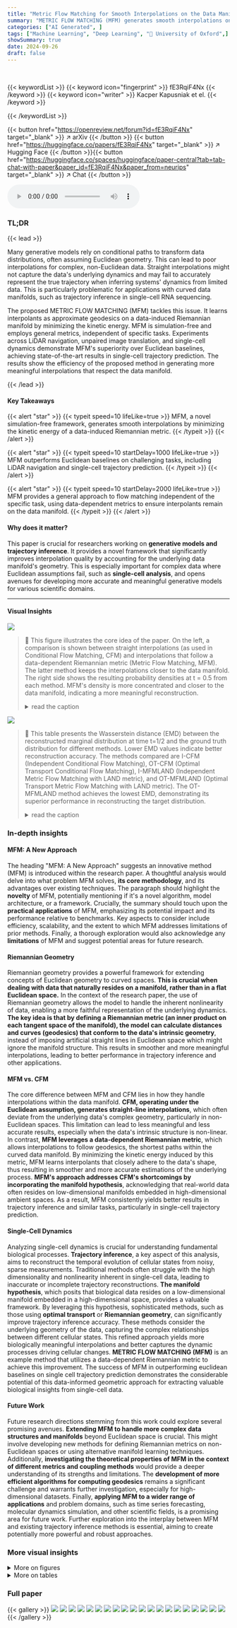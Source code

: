 ```yaml
---
title: "Metric Flow Matching for Smooth Interpolations on the Data Manifold"
summary: "METRIC FLOW MATCHING (MFM) generates smooth interpolations on data manifolds by minimizing kinetic energy, outperforming Euclidean methods and achieving state-of-the-art results in single-cell traject..."
categories: ["AI Generated", ]
tags: ["Machine Learning", "Deep Learning", "🏢 University of Oxford",]
showSummary: true
date: 2024-09-26
draft: false
---
```


<br>

{{< keywordList >}}
{{< keyword icon="fingerprint" >}} fE3RqiF4Nx {{< /keyword >}}
{{< keyword icon="writer" >}} Kacper Kapusniak et el. {{< /keyword >}}
 
{{< /keywordList >}}

{{< button href="https://openreview.net/forum?id=fE3RqiF4Nx" target="_blank" >}}
↗ arXiv
{{< /button >}}
{{< button href="https://huggingface.co/papers/fE3RqiF4Nx" target="_blank" >}}
↗ Hugging Face
{{< /button >}}{{< button href="https://huggingface.co/spaces/huggingface/paper-central?tab=tab-chat-with-paper&paper_id=fE3RqiF4Nx&paper_from=neurips" target="_blank" >}}
↗ Chat
{{< /button >}}




<audio controls>
    <source src="https://ai-paper-reviewer.com/fE3RqiF4Nx/podcast.wav" type="audio/wav">
    Your browser does not support the audio element.
</audio>


### TL;DR


{{< lead >}}

Many generative models rely on conditional paths to transform data distributions, often assuming Euclidean geometry.  This can lead to poor interpolations for complex, non-Euclidean data. Straight interpolations might not capture the data's underlying dynamics and may fail to accurately represent the true trajectory when inferring systems' dynamics from limited data. This is particularly problematic for applications with curved data manifolds, such as trajectory inference in single-cell RNA sequencing. 

The proposed METRIC FLOW MATCHING (MFM) tackles this issue.  It learns interpolants as approximate geodesics on a data-induced Riemannian manifold by minimizing the kinetic energy.  MFM is simulation-free and employs general metrics, independent of specific tasks. Experiments across LiDAR navigation, unpaired image translation, and single-cell dynamics demonstrate MFM's superiority over Euclidean baselines, achieving state-of-the-art results in single-cell trajectory prediction. The results show the efficiency of the proposed method in generating more meaningful interpolations that respect the data manifold.

{{< /lead >}}


#### Key Takeaways

{{< alert "star" >}}
{{< typeit speed=10 lifeLike=true >}} MFM, a novel simulation-free framework, generates smooth interpolations by minimizing the kinetic energy of a data-induced Riemannian metric. {{< /typeit >}}
{{< /alert >}}

{{< alert "star" >}}
{{< typeit speed=10 startDelay=1000 lifeLike=true >}} MFM outperforms Euclidean baselines on challenging tasks, including LiDAR navigation and single-cell trajectory prediction. {{< /typeit >}}
{{< /alert >}}

{{< alert "star" >}}
{{< typeit speed=10 startDelay=2000 lifeLike=true >}} MFM provides a general approach to flow matching independent of the specific task, using data-dependent metrics to ensure interpolants remain on the data manifold. {{< /typeit >}}
{{< /alert >}}

#### Why does it matter?
This paper is crucial for researchers working on **generative models and trajectory inference**.  It provides a novel framework that significantly improves interpolation quality by accounting for the underlying data manifold's geometry. This is especially important for complex data where Euclidean assumptions fail, such as **single-cell analysis**, and opens avenues for developing more accurate and meaningful generative models for various scientific domains.

------
#### Visual Insights



![](https://ai-paper-reviewer.com/fE3RqiF4Nx/figures_1_1.jpg)

> 🔼 This figure illustrates the core idea of the paper.  On the left, a comparison is shown between straight interpolations (as used in Conditional Flow Matching, CFM) and interpolations that follow a data-dependent Riemannian metric (Metric Flow Matching, MFM).  The latter method keeps the interpolations closer to the data manifold. The right side shows the resulting probability densities at t = 0.5 from each method. MFM's density is more concentrated and closer to the data manifold, indicating a more meaningful reconstruction.
> <details>
> <summary>read the caption</summary>
> Figure 1: In orange and violet the source and target distributions. On the left, straight interpolations vs interpolations following a data-dependent Riemannian metric. On the right, densities of reconstructed marginals at time t = ½, using Conditional Flow Matching and METRIC FLOW MATCHING (MFM), respectively. MFM provides a more meaningful reconstruction supported on the data manifold.
> </details>





![](https://ai-paper-reviewer.com/fE3RqiF4Nx/tables_7_1.jpg)

> 🔼 This table presents the Wasserstein distance (EMD) between the reconstructed marginal distribution at time t=1/2 and the ground truth distribution for different methods.  Lower EMD values indicate better reconstruction accuracy. The methods compared are I-CFM (Independent Conditional Flow Matching), OT-CFM (Optimal Transport Conditional Flow Matching), I-MFMLAND (Independent Metric Flow Matching with LAND metric), and OT-MFMLAND (Optimal Transport Metric Flow Matching with LAND metric).  The OT-MFMLAND method achieves the lowest EMD, demonstrating its superior performance in reconstructing the target distribution.
> <details>
> <summary>read the caption</summary>
> Table 1: Wasserstein distance between reconstructed marginal at time 1/2 and ground-truth.
> </details>





### In-depth insights


#### MFM: A New Approach
The heading "MFM: A New Approach" suggests an innovative method (MFM) is introduced within the research paper.  A thoughtful analysis would delve into what problem MFM solves, **its core methodology**, and its advantages over existing techniques.  The paragraph should highlight the **novelty** of MFM, potentially mentioning if it's a novel algorithm, model architecture, or a framework.  Crucially, the summary should touch upon the **practical applications** of MFM, emphasizing its potential impact and its performance relative to benchmarks.  Key aspects to consider include efficiency, scalability, and the extent to which MFM addresses limitations of prior methods.  Finally, a thorough exploration would also acknowledge any **limitations** of MFM and suggest potential areas for future research.

#### Riemannian Geometry
Riemannian geometry provides a powerful framework for extending concepts of Euclidean geometry to curved spaces.  **This is crucial when dealing with data that naturally resides on a manifold, rather than in a flat Euclidean space.** In the context of the research paper, the use of Riemannian geometry allows the model to handle the inherent nonlinearity of data, enabling a more faithful representation of the underlying dynamics.  **The key idea is that by defining a Riemannian metric (an inner product on each tangent space of the manifold), the model can calculate distances and curves (geodesics) that conform to the data's intrinsic geometry**, instead of imposing artificial straight lines in Euclidean space which might ignore the manifold structure.  This results in smoother and more meaningful interpolations, leading to better performance in trajectory inference and other applications.

#### MFM vs. CFM
The core difference between MFM and CFM lies in how they handle interpolations within the data manifold. **CFM, operating under the Euclidean assumption, generates straight-line interpolations**, which often deviate from the underlying data's complex geometry, particularly in non-Euclidean spaces. This limitation can lead to less meaningful and less accurate results, especially when the data's intrinsic structure is non-linear.  In contrast, **MFM leverages a data-dependent Riemannian metric**, which allows interpolations to follow geodesics, the shortest paths within the curved data manifold. By minimizing the kinetic energy induced by this metric, MFM learns interpolants that closely adhere to the data's shape, thus resulting in smoother and more accurate estimations of the underlying process.  **MFM's approach addresses CFM's shortcomings by incorporating the manifold hypothesis**, acknowledging that real-world data often resides on low-dimensional manifolds embedded in high-dimensional ambient spaces.  As a result, MFM consistently yields better results in trajectory inference and similar tasks, particularly in single-cell trajectory prediction.

#### Single-Cell Dynamics
Analyzing single-cell dynamics is crucial for understanding fundamental biological processes. **Trajectory inference**, a key aspect of this analysis, aims to reconstruct the temporal evolution of cellular states from noisy, sparse measurements.  Traditional methods often struggle with the high dimensionality and nonlinearity inherent in single-cell data, leading to inaccurate or incomplete trajectory reconstructions.  **The manifold hypothesis**, which posits that biological data resides on a low-dimensional manifold embedded in a high-dimensional space, provides a valuable framework. By leveraging this hypothesis, sophisticated methods, such as those using **optimal transport** or **Riemannian geometry**, can significantly improve trajectory inference accuracy. These methods consider the underlying geometry of the data, capturing the complex relationships between different cellular states. This refined approach yields more biologically meaningful interpolations and better captures the dynamic processes driving cellular changes.  **METRIC FLOW MATCHING (MFM)** is an example method that utilizes a data-dependent Riemannian metric to achieve this improvement. The success of MFM in outperforming euclidean baselines on single cell trajectory prediction demonstrates the considerable potential of this data-informed geometric approach for extracting valuable biological insights from single-cell data.

#### Future Work
Future research directions stemming from this work could explore several promising avenues.  **Extending MFM to handle more complex data structures and manifolds** beyond Euclidean space is crucial. This might involve developing new methods for defining Riemannian metrics on non-Euclidean spaces or using alternative manifold learning techniques.  Additionally, **investigating the theoretical properties of MFM in the context of different metrics and coupling methods** would provide a deeper understanding of its strengths and limitations.  The **development of more efficient algorithms for computing geodesics** remains a significant challenge and warrants further investigation, especially for high-dimensional datasets. Finally, **applying MFM to a wider range of applications** and problem domains, such as time series forecasting, molecular dynamics simulation, and other scientific fields, is a promising area for future work.  Further exploration into the interplay between MFM and existing trajectory inference methods is essential, aiming to create potentially more powerful and robust approaches.


### More visual insights

<details>
<summary>More on figures
</summary>


![](https://ai-paper-reviewer.com/fE3RqiF4Nx/figures_6_1.jpg)

> 🔼 This figure illustrates the core idea of the paper: using a Riemannian metric to learn smooth interpolations on the data manifold. The left panel compares straight interpolations (CFM) with interpolations that follow a data-dependent Riemannian metric (MFM). The right panel shows the reconstructed probability densities at t=0.5 for both methods, highlighting that MFM yields more realistic results by staying on the data manifold.
> <details>
> <summary>read the caption</summary>
> Figure 1: In orange and violet the source and target distributions. On the left, straight interpolations vs interpolations following a data-dependent Riemannian metric. On the right, densities of reconstructed marginals at time t = ½, using Conditional Flow Matching and METRIC FLOW MATCHING (MFM), respectively. MFM provides a more meaningful reconstruction supported on the data manifold.
> </details>



![](https://ai-paper-reviewer.com/fE3RqiF4Nx/figures_7_1.jpg)

> 🔼 This figure compares the results of unpaired image translation between dogs and cats using two different methods: OT-CFM and OT-MFMRBF.  OT-CFM uses straight interpolations in the latent space, while OT-MFMRBF uses interpolations that follow the data manifold. The images show that OT-MFMRBF better preserves the features of the source images (dogs) during the translation process, resulting in more realistic and coherent cat images.  This demonstrates the effectiveness of the proposed metric flow matching method in generating higher-quality results for image generation tasks. Each column represents an intermediate time step in the translation process, from the source image (dog) at t = 0.00 to the target image (cat) at t = 1.00.
> <details>
> <summary>read the caption</summary>
> Figure 3: Qualitative comparison for image translation. By designing interpolants on the data manifold, OT-MFMRBF better preserves input features.
> </details>



![](https://ai-paper-reviewer.com/fE3RqiF4Nx/figures_23_1.jpg)

> 🔼 This figure shows a qualitative comparison of the image translation results between OT-CFM (left) and OT-MFMRBF (right).  Both methods are applied to translate images of dogs into images of cats in the AFHQ dataset, using the latent space of the Stable Diffusion VAE. The images in the columns represent interpolated results at different points (t=0.00, t=0.25, t=0.50, t=0.75, t=1.00) along a path between the source (dog) and target (cat) distributions. The figure demonstrates that OT-MFMRBF, by incorporating the data manifold into the interpolation process, is better able to maintain the key features of the input image throughout the translation, resulting in more visually coherent and realistic-looking intermediate images compared to OT-CFM.
> <details>
> <summary>read the caption</summary>
> Figure 3: Qualitative comparison for image translation. By designing interpolants on the data manifold, OT-MFMRBF better preserves input features.
> </details>



![](https://ai-paper-reviewer.com/fE3RqiF4Nx/figures_24_1.jpg)

> 🔼 This figure illustrates the core idea of the paper.  On the left, it compares straight-line interpolation (typical in Conditional Flow Matching or CFM) to interpolation along geodesics determined by a data-dependent Riemannian metric (using METRIC FLOW MATCHING or MFM).  The right side shows the resulting probability densities at a specific time point (t=1/2) for both methods; MFM's result better reflects the data manifold, representing improved interpolation.
> <details>
> <summary>read the caption</summary>
> Figure 1: In orange and violet the source and target distributions. On the left, straight interpolations vs interpolations following a data-dependent Riemannian metric. On the right, densities of reconstructed marginals at time t = ½, using Conditional Flow Matching and METRIC FLOW MATCHING (MFM), respectively. MFM provides a more meaningful reconstruction supported on the data manifold.
> </details>



![](https://ai-paper-reviewer.com/fE3RqiF4Nx/figures_24_2.jpg)

> 🔼 This figure shows a comparison between Conditional Flow Matching (CFM) and Metric Flow Matching (MFM) methods for generating interpolations between two distributions. The left panel illustrates the difference between straight interpolations (CFM) and interpolations that follow a data-dependent Riemannian metric (MFM). The right panel shows the resulting density distributions at an intermediate time point, demonstrating that MFM generates more meaningful interpolations that lie within the data manifold.
> <details>
> <summary>read the caption</summary>
> Figure 1: In orange and violet the source and target distributions. On the left, straight interpolations vs interpolations following a data-dependent Riemannian metric. On the right, densities of reconstructed marginals at time t = ½, using Conditional Flow Matching and METRIC FLOW MATCHING (MFM), respectively. MFM provides a more meaningful reconstruction supported on the data manifold.
> </details>



</details>




<details>
<summary>More on tables
</summary>


![](https://ai-paper-reviewer.com/fE3RqiF4Nx/tables_8_1.jpg)
> 🔼 This table presents the Wasserstein-1 distance results for trajectory inference on single-cell data using 100 principal components.  It compares the performance of various methods, including the proposed OT-MFM, against several baselines across three datasets: Cite, EB, and Multi.  Lower values indicate better performance.
> <details>
> <summary>read the caption</summary>
> Table 3: Wasserstein-1 distance averaged over left-out marginals for 100-dim PCA single-cell data for corresponding datasets. Results averaged over 5 runs.
> </details>

![](https://ai-paper-reviewer.com/fE3RqiF4Nx/tables_8_2.jpg)
> 🔼 This table presents the Wasserstein-1 distance, a measure of similarity between probability distributions, calculated for various trajectory inference methods on three different single-cell datasets (Cite, EB, and Multi).  The data was processed using principal component analysis (PCA) to reduce its dimensionality to the top 5 principal components.  The left-out marginal approach was used for evaluation, where each model is trained on all but one time point and then tested on the excluded time point. The results are averaged over five independent runs, providing an estimate of the methods' performance and stability.  The lower the Wasserstein-1 distance, the better the method's performance in reconstructing the trajectory.
> <details>
> <summary>read the caption</summary>
> Table 4: Wasserstein-1 distance averaged over left-out marginals for 5-dim PCA representation of single-cell data for corresponding datasets. Results are averaged over 5 independent runs.
> </details>

![](https://ai-paper-reviewer.com/fE3RqiF4Nx/tables_21_1.jpg)
> 🔼 This table presents the hyperparameter settings used for the U-Net architecture in the unpaired image translation experiments on the AFHQ dataset.  It shows the configurations for both the interpolant network (φτ,η (x0, x1)) and the vector field network (vt,θ (xt)). The hyperparameters include the number of channels, ResNet blocks, channel multiples, heads, attention resolution, dropout rate, batch size, epochs, and learning rate.  These values were employed to train both the networks in the MFM model.
> <details>
> <summary>read the caption</summary>
> Table 5: U-Net architecture hyperparameters for unpaired image translation on AFHQ.
> </details>

![](https://ai-paper-reviewer.com/fE3RqiF4Nx/tables_22_1.jpg)
> 🔼 This table presents the Wasserstein-1 distance results for trajectory inference on single-cell data using 5 principal components.  It compares the performance of OT-MFM against several baseline methods across three different single-cell datasets (Cite, EB, Multi). The lower the Wasserstein-1 distance, the better the performance in reconstructing the cell dynamics.
> <details>
> <summary>read the caption</summary>
> Table 4: Wasserstein-1 distance averaged over left-out marginals for 5-dim PCA representation of single-cell data for corresponding datasets. Results are averaged over 5 independent runs.
> </details>

![](https://ai-paper-reviewer.com/fE3RqiF4Nx/tables_24_1.jpg)
> 🔼 This table shows the mean distance of the reconstructed trajectories from the sphere at time t=1/2.  The results are averaged over five independent runs. It compares the performance of OT-CFM (Conditional Flow Matching with Euclidean metric) and OT-MFMLAND (Metric Flow Matching with LAND metric).  Lower values indicate that the reconstructed trajectories are closer to the sphere, reflecting better performance.
> <details>
> <summary>read the caption</summary>
> Table 7: Mean Distance of reconstructed trajectories at time 1/2 from the sphere. Results averaged over 5 runs.
> </details>

![](https://ai-paper-reviewer.com/fE3RqiF4Nx/tables_24_2.jpg)
> 🔼 This table shows the Wasserstein-1 distance (EMD) between the reconstructed marginal distribution at time t=1/2 and the ground truth distribution for two different methods: OT-CFM (Euclidean baseline) and OT-MFMLAND (proposed method using LAND metric).  The results are averaged over five independent runs, showing the performance of the proposed method in accurately reconstructing the target distribution compared to the Euclidean baseline.
> <details>
> <summary>read the caption</summary>
> Table 8: Wasserstein-1 distance between reconstructed marginal at time 1/2 and ground-truth. Results averaged over 5 runs.
> </details>

</details>




### Full paper

{{< gallery >}}
<img src="https://ai-paper-reviewer.com/fE3RqiF4Nx/1.png" class="grid-w50 md:grid-w33 xl:grid-w25" />
<img src="https://ai-paper-reviewer.com/fE3RqiF4Nx/2.png" class="grid-w50 md:grid-w33 xl:grid-w25" />
<img src="https://ai-paper-reviewer.com/fE3RqiF4Nx/3.png" class="grid-w50 md:grid-w33 xl:grid-w25" />
<img src="https://ai-paper-reviewer.com/fE3RqiF4Nx/4.png" class="grid-w50 md:grid-w33 xl:grid-w25" />
<img src="https://ai-paper-reviewer.com/fE3RqiF4Nx/5.png" class="grid-w50 md:grid-w33 xl:grid-w25" />
<img src="https://ai-paper-reviewer.com/fE3RqiF4Nx/6.png" class="grid-w50 md:grid-w33 xl:grid-w25" />
<img src="https://ai-paper-reviewer.com/fE3RqiF4Nx/7.png" class="grid-w50 md:grid-w33 xl:grid-w25" />
<img src="https://ai-paper-reviewer.com/fE3RqiF4Nx/8.png" class="grid-w50 md:grid-w33 xl:grid-w25" />
<img src="https://ai-paper-reviewer.com/fE3RqiF4Nx/9.png" class="grid-w50 md:grid-w33 xl:grid-w25" />
<img src="https://ai-paper-reviewer.com/fE3RqiF4Nx/10.png" class="grid-w50 md:grid-w33 xl:grid-w25" />
<img src="https://ai-paper-reviewer.com/fE3RqiF4Nx/11.png" class="grid-w50 md:grid-w33 xl:grid-w25" />
<img src="https://ai-paper-reviewer.com/fE3RqiF4Nx/12.png" class="grid-w50 md:grid-w33 xl:grid-w25" />
<img src="https://ai-paper-reviewer.com/fE3RqiF4Nx/13.png" class="grid-w50 md:grid-w33 xl:grid-w25" />
<img src="https://ai-paper-reviewer.com/fE3RqiF4Nx/14.png" class="grid-w50 md:grid-w33 xl:grid-w25" />
<img src="https://ai-paper-reviewer.com/fE3RqiF4Nx/15.png" class="grid-w50 md:grid-w33 xl:grid-w25" />
<img src="https://ai-paper-reviewer.com/fE3RqiF4Nx/16.png" class="grid-w50 md:grid-w33 xl:grid-w25" />
<img src="https://ai-paper-reviewer.com/fE3RqiF4Nx/17.png" class="grid-w50 md:grid-w33 xl:grid-w25" />
<img src="https://ai-paper-reviewer.com/fE3RqiF4Nx/18.png" class="grid-w50 md:grid-w33 xl:grid-w25" />
<img src="https://ai-paper-reviewer.com/fE3RqiF4Nx/19.png" class="grid-w50 md:grid-w33 xl:grid-w25" />
<img src="https://ai-paper-reviewer.com/fE3RqiF4Nx/20.png" class="grid-w50 md:grid-w33 xl:grid-w25" />
{{< /gallery >}}